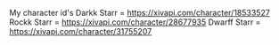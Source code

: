 My character id's
Darkk Starr = https://xivapi.com/character/18533527
Rockk Starr = https://xivapi.com/character/28677935
Dwarff Starr = https://xivapi.com/character/31755207

